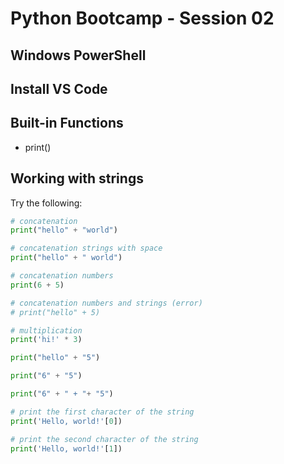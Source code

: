 # Python Bootcamp - Session 02 


## Windows PowerShell


## Install VS Code


## Built-in Functions
- print()


## Working with strings

Try the following:
```python
# concatenation
print("hello" + "world")

# concatenation strings with space
print("hello" + " world")

# concatenation numbers
print(6 + 5)

# concatenation numbers and strings (error)
# print("hello" + 5)

# multiplication
print('hi!' * 3)

print("hello" + "5")

print("6" + "5")

print("6" + " + "+ "5")

# print the first character of the string
print('Hello, world!'[0])

# print the second character of the string
print('Hello, world!'[1])
```
